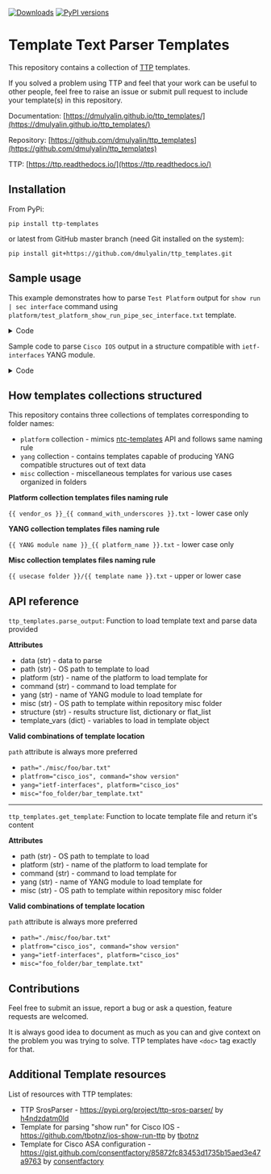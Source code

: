 [![Downloads](https://pepy.tech/badge/ttp_templates)](https://pepy.tech/project/ttp_templates)
[![PyPI versions](https://img.shields.io/pypi/pyversions/ttp.svg)](https://pypi.python.org/pypi/ttp_templates/)

# Template Text Parser Templates

This repository contains a collection of [TTP](https://github.com/dmulyalin/ttp) templates.

If you solved a problem using TTP and feel that your work can be 
useful to other people, feel free to raise an issue or submit pull request to 
include your template(s) in this repository.

Documentation: [https://dmulyalin.github.io/ttp_templates/](https://dmulyalin.github.io/ttp_templates/)

Repository: [https://github.com/dmulyalin/ttp_templates](https://github.com/dmulyalin/ttp_templates)

TTP: [https://ttp.readthedocs.io/](https://ttp.readthedocs.io/)

## Installation

From PyPi:

`pip install ttp-templates`

or latest from GitHub master branch (need Git installed on the system):

`pip install git+https://github.com/dmulyalin/ttp_templates.git`
 
## Sample usage

This example demonstrates how to parse `Test Platform` output for `show run | sec interface` command using `platform/test_platform_show_run_pipe_sec_interface.txt` template.
<details><summary>Code</summary>

```python
from ttp_templates import parse_output
import pprint

data = """
interface GigabitEthernet1/3.251
 description Customer #32148
 encapsulation dot1q 251
 ip address 172.16.33.10 255.255.255.128
 shutdown
!
interface GigabitEthernet1/3.251
 description Customer #32148
 encapsulation dot1q 251
 ip address 172.16.33.10 255.255.255.128
 shutdown
"""

result = parse_output(
    data=data,
    platform="Test Platform",
    command="show run | sec interface"
)

pprint.pprint(result)

# prints:
# [[[{'description': 'Customer #32148',
#     'disabled': True,
#     'dot1q': '251',
#     'interface': 'GigabitEthernet1/3.251',
#     'ip': '172.16.33.10',
#     'mask': '255.255.255.128'},
#    {'description': 'Customer #32148',
#     'disabled': True,
#     'dot1q': '251',
#     'interface': 'GigabitEthernet1/3.251',
#     'ip': '172.16.33.10',
#     'mask': '255.255.255.128'}]]]
```
</details>

Sample code to parse `Cisco IOS` output in a structure compatible with `ietf-interfaces` YANG module.
<details><summary>Code</summary>

```python
from ttp_templates import get_template
from ttp import ttp
import pprint

data1 = """
interface GigabitEthernet1/3.251
 description Customer #32148
 encapsulation dot1q 251
 ip address 172.16.33.10 255.255.255.128
 shutdown
!
interface GigabitEthernet1/4
 description vCPEs access control
 ip address 172.16.33.10 255.255.255.128
!
"""
data2 = """
interface GigabitEthernet1/5
 description Works data
 ip mtu 9000
!
interface GigabitEthernet1/7
 description Works data v6
 ipv6 address 2001::1/64
 ipv6 address 2001:1::1/64    
"""

template = get_template(yang="ietf-interfaces", platform="cisco_ios")
parser = ttp(template=template)

parser.add_input(data1)
parser.add_input(data2)

parser.parse()
res = parser.result()
pprint.pprint(res)

# prints:
# [{'comment': '',
#   'exception': {},
#   'result': [{'ietf-interfaces:interfaces': {'interface': [{'admin-status': 'down',
#                                                             'description': 'Customer '
#                                                                            '#32148',
#                                                             'enabled': False,
#                                                             'ietf-ip:ipv4': {'address': [{'ip': '172.16.33.10',
#                                                                                           'netmask': '255.255.255.128',
#                                                                                           'origin': 'static'}]},
#                                                             'if-index': 1,
#                                                             'link-up-down-trap-enable': 'enabled',
#                                                             'name': 'GigabitEthernet1/3.251',
#                                                             'oper-status': 'unknown',
#                                                             'statistics': {'discontinuity-time': '1970-01-01T00:00:00+00:00'},
#                                                             'type': 'iana-if-type:ethernetCsmacd'},
#                                                            {'admin-status': 'up',
#                                                             'description': 'vCPEs '
#                                                                            'access '
#                                                                            'control',
#                                                             'enabled': True,
#                                                             'ietf-ip:ipv4': {'address': [{'ip': '172.16.33.10',
#                                                                                           'netmask': '255.255.255.128',
#                                                                                           'origin': 'static'}]},
#                                                             'if-index': 1,
#                                                             'link-up-down-trap-enable': 'enabled',
#                                                             'name': 'GigabitEthernet1/4',
#                                                             'oper-status': 'unknown',
#                                                             'statistics': {'discontinuity-time': '1970-01-01T00:00:00+00:00'},
#                                                             'type': 'iana-if-type:ethernetCsmacd'}]}},
#              {'ietf-interfaces:interfaces': {'interface': [{'admin-status': 'up',
#                                                             'description': 'Works '
#                                                                            'data',
#                                                             'enabled': True,
#                                                             'ietf-ip:ipv4': {'mtu': 9000},
#                                                             'if-index': 1,
#                                                             'link-up-down-trap-enable': 'enabled',
#                                                             'name': 'GigabitEthernet1/5',
#                                                             'oper-status': 'unknown',
#                                                             'statistics': {'discontinuity-time': '1970-01-01T00:00:00+00:00'},
#                                                             'type': 'iana-if-type:ethernetCsmacd'},
#                                                            {'admin-status': 'up',
#                                                             'description': 'Works '
#                                                                            'data '
#                                                                            'v6',
#                                                             'enabled': True,
#                                                             'ietf-ip:ipv6': {'address': [{'ip': '2001::1',
#                                                                                           'origin': 'static',
#                                                                                           'prefix-length': 64},
#                                                                                          {'ip': '2001:1::1',
#                                                                                           'origin': 'static',
#                                                                                           'prefix-length': 64}]},
#                                                             'if-index': 1,
#                                                             'link-up-down-trap-enable': 'enabled',
#                                                             'name': 'GigabitEthernet1/7',
#                                                             'oper-status': 'unknown',
#                                                             'statistics': {'discontinuity-time': '1970-01-01T00:00:00+00:00'},
#                                                             'type': 'iana-if-type:ethernetCsmacd'}]}}],
#   'valid': {0: True, 1: True}}]
```
</details>


## How templates collections structured

This repository contains three collections of templates corresponding to folder names:

* `platform` collection - mimics [ntc-templates](https://github.com/networktocode/ntc-templates) API and follows same naming rule
* `yang` collection - contains templates capable of producing YANG compatible structures out of text data
* `misc` collection - miscellaneous templates for various use cases organized in folders

**Platform collection templates files naming rule**

`{{ vendor_os }}_{{ command_with_underscores }}.txt` - lower case only

**YANG collection templates files naming rule**

`{{ YANG module name }}_{{ platform_name }}.txt` - lower case only

**Misc collection templates files naming rule**

`{{ usecase folder }}/{{ template name }}.txt` - upper or lower case

## API reference

`ttp_templates.parse_output`: Function to load template text and parse data provided

**Attributes**

* data (str) - data to parse
* path (str) - OS path to template to load
* platform (str) - name of the platform to load template for
* command (str) - command to load template for
* yang (str) - name of YANG module to load template for
* misc (str) - OS path to template within repository misc folder    
* structure (str) - results structure list, dictionary or flat_list
* template_vars (dict) - variables to load in template object

**Valid combinations of template location**

``path`` attribute is always more preferred

* ``path="./misc/foo/bar.txt"`` 
* ``platfrom="cisco_ios", command="show version"``
* ``yang="ietf-interfaces", platform="cisco_ios"``
* ``misc="foo_folder/bar_template.txt"`` 

---

`ttp_templates.get_template`: Function to locate template file and return it's content

**Attributes**

* path (str) - OS path to template to load
* platform (str) - name of the platform to load template for
* command (str) - command to load template for
* yang (str) - name of YANG module to load template for
* misc (str) - OS path to template within repository misc folder    

**Valid combinations of template location**

``path`` attribute is always more preferred

* ``path="./misc/foo/bar.txt"`` 
* ``platfrom="cisco_ios", command="show version"``
* ``yang="ietf-interfaces", platform="cisco_ios"``
* ``misc="foo_folder/bar_template.txt"`` 

	
## Contributions

Feel free to submit an issue, report a bug or ask a question, feature requests are welcomed.

It is always good idea to document as much as you can and give context on the problem you was 
trying to solve. TTP templates have ``<doc>`` tag exactly for that.

## Additional Template resources

List of resources with TTP templates:

- TTP SrosParser - https://pypi.org/project/ttp-sros-parser/ by [h4ndzdatm0ld](https://github.com/h4ndzdatm0ld)
- Template for parsing "show run" for Cisco IOS - https://github.com/tbotnz/ios-show-run-ttp by [tbotnz](https://github.com/tbotnz)
- Template for Cisco ASA configuration - https://gist.github.com/consentfactory/85872fc83453d1735b15aed3e47a9763 by [consentfactory](https://gist.github.com/consentfactory)